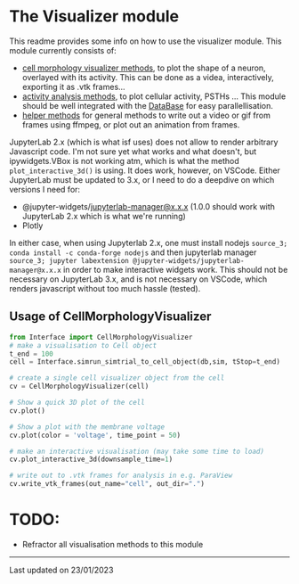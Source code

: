 # The Visualizer module
This readme provides some info on how to use the visualizer module. This module currently consists of:
- [cell morphology visualizer methods](./cell_morphology_visualizer.py), to plot the shape of a neuron, overlayed with its activity. This can be done as a videa, interactively, exporting it as .vtk frames...
- [activity analysis methods](./activity_analysis/), to plot cellular activity, PSTHs ... This module should be well integrated with the [DataBase](../data_base/) for easy parallellisation.
- [helper methods](./helper_methods.py) for general methods to write out a video or gif from frames using ffmpeg, or plot out an animation from frames.

JupyterLab 2.x (which is what isf uses) does not allow to render arbitrary Javascript code. I'm not sure yet what works and what doesn't, but ipywidgets.VBox is not working atm, which is what the method `plot_interactive_3d()` is using. It does work, however, on VSCode. Either JupyterLab must be updated to 3.x, or I need to do a deepdive on which versions I need for:
- @jupyter-widgets/jupyterlab-manager@x.x.x (1.0.0 should work with JupyterLab 2.x which is what we're running)
- Plotly

In either case, when using Jupyterlab 2.x, one must install nodejs `source_3; conda install -c conda-forge nodejs` and then jupyterlab manager `source_3; jupyter labextension @jupyter-widgets/jupyterlab-manager@x.x.x` in order to make interactive widgets work. This should not be necessary on JupyterLab 3.x, and is not necessary on VSCode, which renders javascript without too much hassle (tested).


## Usage of CellMorphologyVisualizer
```python
from Interface import CellMorphologyVisualizer
# make a visualisation to Cell object
t_end = 100
cell = Interface.simrun_simtrial_to_cell_object(db,sim, tStop=t_end)

# create a single cell visualizer object from the cell
cv = CellMorphologyVisualizer(cell)

# Show a quick 3D plot of the cell
cv.plot()

# Show a plot with the membrane voltage
cv.plot(color = 'voltage', time_point = 50)

# make an interactive visualisation (may take some time to load)
cv.plot_interactive_3d(downsample_time=1)

# write out to .vtk frames for analysis in e.g. ParaView
cv.write_vtk_frames(out_name="cell", out_dir=".")
```

# TODO:
- Refractor all visualisation methods to this module

---
Last updated on 23/01/2023